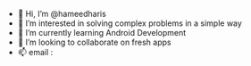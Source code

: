 - 👋 Hi, I’m @hameedharis
- 👀 I’m interested in solving complex problems in a simple way
- 🌱 I’m currently learning Android Development
- 💞️ I’m looking to collaborate on fresh apps
- 📫 email :

<!---
hameedharis/hameedharis is a ✨ special ✨ repository because its `README.md` (this file) appears on your GitHub profile.
You can click the Preview link to take a look at your changes.
--->
